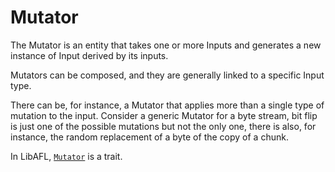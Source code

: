 # Mutator

The Mutator is an entity that takes one or more Inputs and generates a new instance of Input derived by its inputs.

Mutators can be composed, and they are generally linked to a specific Input type.

There can be, for instance, a Mutator that applies more than a single type of mutation to the input. Consider a generic Mutator for a byte stream, bit flip is just one of the possible mutations but not the only one, there is also, for instance, the random replacement of a byte of the copy of a chunk.

In LibAFL, [`Mutator`](https://docs.rs/libafl/*/libafl/mutators/trait.Mutator.html) is a trait.
